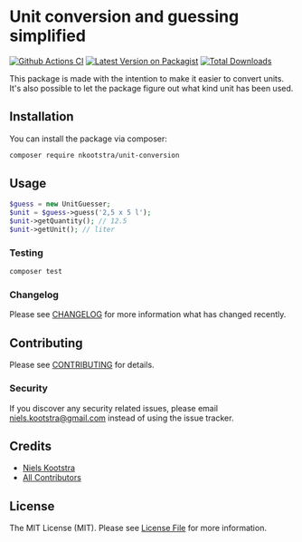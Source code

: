 # Unit conversion and guessing simplified

[![Github Actions CI](https://github.com/nkootstra/unit-conversion/workflows/Continuous%20Integration/badge.svg)](https://github.com/nkootstra/unit-conversion)
[![Latest Version on Packagist](https://img.shields.io/packagist/v/nkootstra/unit-conversion.svg?style=flat-square)](https://packagist.org/packages/nkootstra/unit-conversion)
[![Total Downloads](https://img.shields.io/packagist/dt/nkootstra/unit-conversion.svg?style=flat-square)](https://packagist.org/packages/nkootstra/unit-conversion)

This package is made with the intention to make it easier to convert units. It's also possible to let the package figure out what kind unit has been used. 

## Installation

You can install the package via composer:

```bash
composer require nkootstra/unit-conversion
```

## Usage

``` php
$guess = new UnitGuesser;
$unit = $guess->guess('2,5 x 5 l');
$unit->getQuantity(); // 12.5
$unit->getUnit(); // liter
```

### Testing

``` bash
composer test
```

### Changelog

Please see [CHANGELOG](CHANGELOG.md) for more information what has changed recently.

## Contributing

Please see [CONTRIBUTING](CONTRIBUTING.md) for details.

### Security

If you discover any security related issues, please email niels.kootstra@gmail.com instead of using the issue tracker.

## Credits

- [Niels Kootstra](https://github.com/nkootstra)
- [All Contributors](../../contributors)

## License

The MIT License (MIT). Please see [License File](LICENSE.md) for more information.
